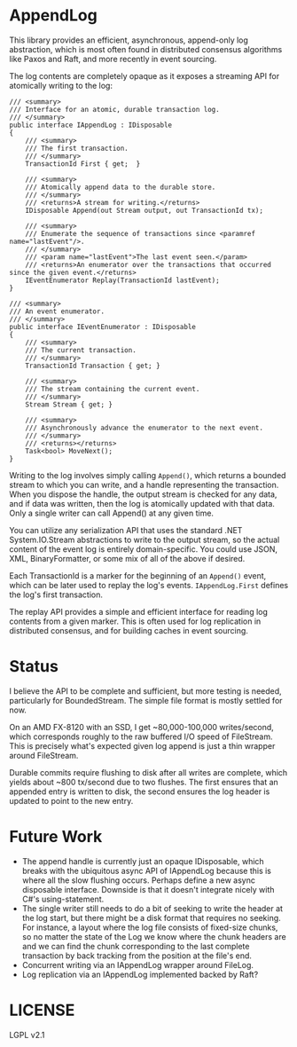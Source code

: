 # AppendLog

This library provides an efficient, asynchronous, append-only log abstraction,
which is most often found in distributed consensus algorithms like Paxos and Raft,
and more recently in event sourcing.

The log contents are completely opaque as it exposes a streaming API for atomically
writing to the log:

    /// <summary>
    /// Interface for an atomic, durable transaction log.
    /// </summary>
    public interface IAppendLog : IDisposable
    {
        /// <summary>
        /// The first transaction.
        /// </summary>
        TransactionId First { get;  }

        /// <summary>
        /// Atomically append data to the durable store.
        /// </summary>
        /// <returns>A stream for writing.</returns>
        IDisposable Append(out Stream output, out TransactionId tx);

        /// <summary>
        /// Enumerate the sequence of transactions since <paramref name="lastEvent"/>.
        /// </summary>
        /// <param name="lastEvent">The last event seen.</param>
        /// <returns>An enumerator over the transactions that occurred since the given event.</returns>
        IEventEnumerator Replay(TransactionId lastEvent);
    }

    /// <summary>
    /// An event enumerator.
    /// </summary>
    public interface IEventEnumerator : IDisposable
    {
        /// <summary>
        /// The current transaction.
        /// </summary>
        TransactionId Transaction { get; }

        /// <summary>
        /// The stream containing the current event.
        /// </summary>
        Stream Stream { get; }

        /// <summary>
        /// Asynchronously advance the enumerator to the next event.
        /// </summary>
        /// <returns></returns>
        Task<bool> MoveNext();
    }

Writing to the log involves simply calling `Append()`, which returns
a bounded stream to which you can write, and a handle representing the
transaction. When you dispose the handle, the output stream is checked
for any data, and if data was written, then the log is atomically
updated with that data. Only a single writer can call Append() at any
given time.

You can utilize any serialization API that uses the standard .NET
System.IO.Stream abstractions to write to the output stream, so the
actual content of the event log is entirely domain-specific. You
could use JSON, XML, BinaryFormatter, or some mix of all of the above
if desired.

Each TransactionId is a marker for the beginning of an `Append()`
event, which can be later used to replay the log's events.
`IAppendLog.First` defines the log's first transaction.

The replay API provides a simple and efficient interface for reading
log contents from a given marker. This is often used for log
replication in distributed consensus, and for building caches in
event sourcing.

# Status

I believe the API to be complete and sufficient, but more testing is
needed, particularly for BoundedStream. The simple file format is mostly
settled for now.

On an AMD FX-8120 with an SSD, I get ~80,000-100,000 writes/second,
which corresponds roughly to the raw buffered I/O speed of FileStream.
This is precisely what's expected given log append is just a thin
wrapper around FileStream.

Durable commits require flushing to disk after all writes are
complete, which yields about ~800 tx/second due to two flushes. The
first ensures that an appended entry is written to disk, the second
ensures the log header is updated to point to the new entry.

# Future Work

 * The append handle is currently just an opaque IDisposable, which
   breaks with the ubiquitous async API of IAppendLog because this is
   where all the slow flushing occurs. Perhaps define a new async
   disposable interface. Downside is that it doesn't integrate nicely
   with C#'s using-statement.
 * The single writer still needs to do a bit of seeking to write the
   header at the log start, but there might be a disk format that
   requires no seeking. For instance, a layout where the log file
   consists of fixed-size chunks, so no matter the state of the Log
   we know where the chunk headers are and we can find the chunk
   corresponding to the last complete transaction by back tracking
   from the position at the file's end.
 * Concurrent writing via an IAppendLog wrapper around FileLog.
 * Log replication via an IAppendLog implemented backed by Raft?

# LICENSE

LGPL v2.1